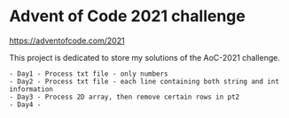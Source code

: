# Advent of Code 2021 challenge
https://adventofcode.com/2021

This project is dedicated to store my solutions of the AoC-2021 challenge.

	- Day1 - Process txt file - only numbers
	- Day2 - Process txt file - each line containing both string and int information
	- Day3 - Process 2D array, then remove certain rows in pt2
	- Day4 -
